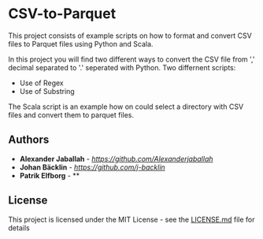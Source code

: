 # CSV-to-Parquet

This project consists of example scripts on how to format and convert CSV files to Parquet files using Python and Scala. 

In this project you will find two different ways to convert the CSV file from ',' decimal separated to '.' seperated with Python. 
Two differnent scripts:
* Use of Regex
* Use of Substring

The Scala script is an example how on could select a directory with CSV files and convert them to parquet files. 

## Authors

* **Alexander Jaballah** - *https://github.com/Alexanderjaballah*
* **Johan Bäcklin** - *https://github.com/j-backlin*
* **Patrik Elfborg** - **


## License

This project is licensed under the MIT License - see the [LICENSE.md](LICENSE.md) file for details
